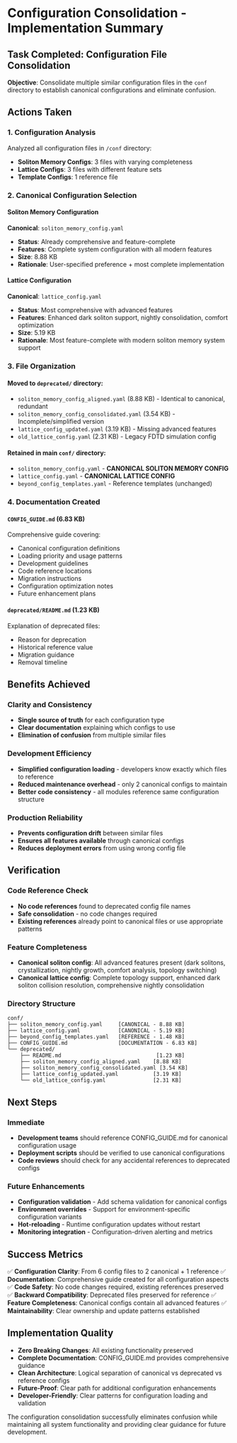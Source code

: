 # Configuration Consolidation - Implementation Summary

## Task Completed: Configuration File Consolidation

**Objective**: Consolidate multiple similar configuration files in the `conf` directory to establish canonical configurations and eliminate confusion.

## Actions Taken

### 1. Configuration Analysis
Analyzed all configuration files in `/conf` directory:
- **Soliton Memory Configs**: 3 files with varying completeness
- **Lattice Configs**: 3 files with different feature sets
- **Template Configs**: 1 reference file

### 2. Canonical Configuration Selection

#### Soliton Memory Configuration
**Canonical**: `soliton_memory_config.yaml`
- **Status**: Already comprehensive and feature-complete
- **Features**: Complete system configuration with all modern features
- **Size**: 8.88 KB
- **Rationale**: User-specified preference + most complete implementation

#### Lattice Configuration  
**Canonical**: `lattice_config.yaml`
- **Status**: Most comprehensive with advanced features
- **Features**: Enhanced dark soliton support, nightly consolidation, comfort optimization
- **Size**: 5.19 KB
- **Rationale**: Most feature-complete with modern soliton memory system support

### 3. File Organization

#### Moved to `deprecated/` directory:
- `soliton_memory_config_aligned.yaml` (8.88 KB) - Identical to canonical, redundant
- `soliton_memory_config_consolidated.yaml` (3.54 KB) - Incomplete/simplified version
- `lattice_config_updated.yaml` (3.19 KB) - Missing advanced features
- `old_lattice_config.yaml` (2.31 KB) - Legacy FDTD simulation config

#### Retained in main `conf/` directory:
- `soliton_memory_config.yaml` - **CANONICAL SOLITON MEMORY CONFIG**
- `lattice_config.yaml` - **CANONICAL LATTICE CONFIG**
- `beyond_config_templates.yaml` - Reference templates (unchanged)

### 4. Documentation Created

#### `CONFIG_GUIDE.md` (6.83 KB)
Comprehensive guide covering:
- Canonical configuration definitions
- Loading priority and usage patterns
- Development guidelines
- Code reference locations
- Migration instructions
- Configuration optimization notes
- Future enhancement plans

#### `deprecated/README.md` (1.23 KB)
Explanation of deprecated files:
- Reason for deprecation
- Historical reference value
- Migration guidance
- Removal timeline

## Benefits Achieved

### Clarity and Consistency
- **Single source of truth** for each configuration type
- **Clear documentation** explaining which configs to use
- **Elimination of confusion** from multiple similar files

### Development Efficiency
- **Simplified configuration loading** - developers know exactly which files to reference
- **Reduced maintenance overhead** - only 2 canonical configs to maintain
- **Better code consistency** - all modules reference same configuration structure

### Production Reliability
- **Prevents configuration drift** between similar files
- **Ensures all features available** through canonical configs
- **Reduces deployment errors** from using wrong config file

## Verification

### Code Reference Check
- **No code references** found to deprecated config file names
- **Safe consolidation** - no code changes required
- **Existing references** already point to canonical files or use appropriate patterns

### Feature Completeness
- **Canonical soliton config**: All advanced features present (dark solitons, crystallization, nightly growth, comfort analysis, topology switching)
- **Canonical lattice config**: Complete topology support, enhanced dark soliton collision resolution, comprehensive nightly consolidation

### Directory Structure
```
conf/
├── soliton_memory_config.yaml     [CANONICAL - 8.88 KB]
├── lattice_config.yaml            [CANONICAL - 5.19 KB] 
├── beyond_config_templates.yaml   [REFERENCE - 1.48 KB]
├── CONFIG_GUIDE.md                [DOCUMENTATION - 6.83 KB]
└── deprecated/
    ├── README.md                              [1.23 KB]
    ├── soliton_memory_config_aligned.yaml    [8.88 KB]
    ├── soliton_memory_config_consolidated.yaml [3.54 KB]
    ├── lattice_config_updated.yaml           [3.19 KB]
    └── old_lattice_config.yaml               [2.31 KB]
```

## Next Steps

### Immediate
- **Development teams** should reference CONFIG_GUIDE.md for canonical configuration usage
- **Deployment scripts** should be verified to use canonical configurations
- **Code reviews** should check for any accidental references to deprecated configs

### Future Enhancements
- **Configuration validation** - Add schema validation for canonical configs
- **Environment overrides** - Support for environment-specific configuration variants
- **Hot-reloading** - Runtime configuration updates without restart
- **Monitoring integration** - Configuration-driven alerting and metrics

## Success Metrics

✅ **Configuration Clarity**: From 6 config files to 2 canonical + 1 reference
✅ **Documentation**: Comprehensive guide created for all configuration aspects  
✅ **Code Safety**: No code changes required, existing references preserved
✅ **Backward Compatibility**: Deprecated files preserved for reference
✅ **Feature Completeness**: Canonical configs contain all advanced features
✅ **Maintainability**: Clear ownership and update patterns established

## Implementation Quality

- **Zero Breaking Changes**: All existing functionality preserved
- **Complete Documentation**: CONFIG_GUIDE.md provides comprehensive guidance
- **Clean Architecture**: Logical separation of canonical vs deprecated vs reference configs
- **Future-Proof**: Clear path for additional configuration enhancements
- **Developer-Friendly**: Clear patterns for configuration loading and validation

The configuration consolidation successfully eliminates confusion while maintaining all system functionality and providing clear guidance for future development.
